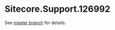 # Sitecore.Support.126992

See [master branch](https://github.com/sitecoresupport/Sitecore.Support.126992) for details.